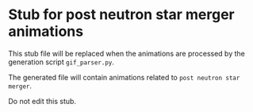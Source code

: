 
# Stub for post neutron star merger animations

This stub file will be replaced when the animations are processed
by the generation script `gif_parser.py`.

The generated file will contain animations related to `post neutron star merger`.

Do not edit this stub.
